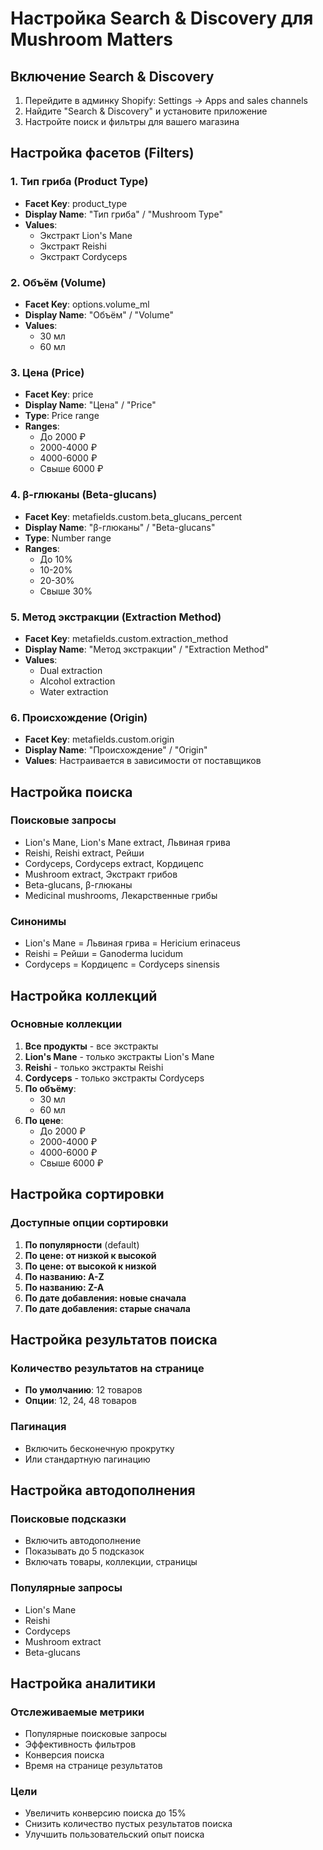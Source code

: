 # Настройка Search & Discovery для Mushroom Matters

## Включение Search & Discovery

1. Перейдите в админку Shopify: Settings → Apps and sales channels
2. Найдите "Search & Discovery" и установите приложение
3. Настройте поиск и фильтры для вашего магазина

## Настройка фасетов (Filters)

### 1. Тип гриба (Product Type)
- **Facet Key**: product_type
- **Display Name**: "Тип гриба" / "Mushroom Type"
- **Values**: 
  - Экстракт Lion's Mane
  - Экстракт Reishi  
  - Экстракт Cordyceps

### 2. Объём (Volume)
- **Facet Key**: options.volume_ml
- **Display Name**: "Объём" / "Volume"
- **Values**:
  - 30 мл
  - 60 мл

### 3. Цена (Price)
- **Facet Key**: price
- **Display Name**: "Цена" / "Price"
- **Type**: Price range
- **Ranges**:
  - До 2000 ₽
  - 2000-4000 ₽
  - 4000-6000 ₽
  - Свыше 6000 ₽

### 4. β-глюканы (Beta-glucans)
- **Facet Key**: metafields.custom.beta_glucans_percent
- **Display Name**: "β-глюканы" / "Beta-glucans"
- **Type**: Number range
- **Ranges**:
  - До 10%
  - 10-20%
  - 20-30%
  - Свыше 30%

### 5. Метод экстракции (Extraction Method)
- **Facet Key**: metafields.custom.extraction_method
- **Display Name**: "Метод экстракции" / "Extraction Method"
- **Values**:
  - Dual extraction
  - Alcohol extraction
  - Water extraction

### 6. Происхождение (Origin)
- **Facet Key**: metafields.custom.origin
- **Display Name**: "Происхождение" / "Origin"
- **Values**: Настраивается в зависимости от поставщиков

## Настройка поиска

### Поисковые запросы
- Lion's Mane, Lion's Mane extract, Львиная грива
- Reishi, Reishi extract, Рейши
- Cordyceps, Cordyceps extract, Кордицепс
- Mushroom extract, Экстракт грибов
- Beta-glucans, β-глюканы
- Medicinal mushrooms, Лекарственные грибы

### Синонимы
- Lion's Mane = Львиная грива = Hericium erinaceus
- Reishi = Рейши = Ganoderma lucidum
- Cordyceps = Кордицепс = Cordyceps sinensis

## Настройка коллекций

### Основные коллекции
1. **Все продукты** - все экстракты
2. **Lion's Mane** - только экстракты Lion's Mane
3. **Reishi** - только экстракты Reishi
4. **Cordyceps** - только экстракты Cordyceps
5. **По объёму**:
   - 30 мл
   - 60 мл
6. **По цене**:
   - До 2000 ₽
   - 2000-4000 ₽
   - 4000-6000 ₽
   - Свыше 6000 ₽

## Настройка сортировки

### Доступные опции сортировки
1. **По популярности** (default)
2. **По цене: от низкой к высокой**
3. **По цене: от высокой к низкой**
4. **По названию: A-Z**
5. **По названию: Z-A**
6. **По дате добавления: новые сначала**
7. **По дате добавления: старые сначала**

## Настройка результатов поиска

### Количество результатов на странице
- **По умолчанию**: 12 товаров
- **Опции**: 12, 24, 48 товаров

### Пагинация
- Включить бесконечную прокрутку
- Или стандартную пагинацию

## Настройка автодополнения

### Поисковые подсказки
- Включить автодополнение
- Показывать до 5 подсказок
- Включать товары, коллекции, страницы

### Популярные запросы
- Lion's Mane
- Reishi
- Cordyceps
- Mushroom extract
- Beta-glucans

## Настройка аналитики

### Отслеживаемые метрики
- Популярные поисковые запросы
- Эффективность фильтров
- Конверсия поиска
- Время на странице результатов

### Цели
- Увеличить конверсию поиска до 15%
- Снизить количество пустых результатов поиска
- Улучшить пользовательский опыт поиска
